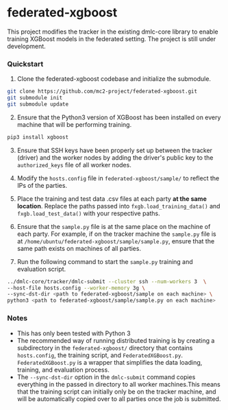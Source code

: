 # federated-xgboost
This project modifies the tracker in the existing dmlc-core library to enable training XGBoost models in the federated setting. The project is still under development.

### Quickstart
1. Clone the federated-xgboost codebase and initialize the submodule.

  ```sh
  git clone https://github.com/mc2-project/federated-xgboost.git
  git submodule init 
  git submodule update
  ```

2. Ensure that the Python3 version of XGBoost has been installed on every machine that will be performing training.

  ```sh
  pip3 install xgboost
  ```

3. Ensure that SSH keys have been properly set up between the tracker (driver) and the worker nodes by adding the driver's public key to the `authorized_keys` file of all worker nodes.  

4. Modify the `hosts.config` file in `federated-xgboost/sample/` to reflect the IPs of the parties. 

5. Place the training and test data .csv files at each party **at the same location**. Replace the paths passed into `fxgb.load_training_data()` and `fxgb.load_test_data()` with your respective paths.

6. Ensure that the `sample.py` file is at the same place on the machine of each party. For example, if on the tracker machine the `sample.py` file is at `/home/ubuntu/federated-xgboost/sample/sample.py`, ensure that the same path exists on machines of all parties.  

7. Run the following command to start the `sample.py` training and evaluation script.
  ```sh
  ../dmlc-core/tracker/dmlc-submit --cluster ssh --num-workers 3  \
  --host-file hosts.config --worker-memory 3g \
  --sync-dst-dir <path to federated-xgboost/sample on each machine> \
  python3 <path to federated-xgboost/sample/sample.py on each machine>
  ``` 


### Notes
* This has only been tested with Python 3
* The recommended way of running distributed training is by creating a subdirectory in the `federated-xgboost/` directory that contains `hosts.config`, the training script, and `FederatedXGBoost.py`. `FederatedXGBoost.py` is a wrapper that simplifies the data loading, training, and evaluation process. 
* The `--sync-dst-dir` option in the `dmlc-submit` command copies everything in the passed in directory to all worker machines.This means that the training script can initially only be on the tracker machine, and will be automatically copied over to all parties once the job is submitted. 
